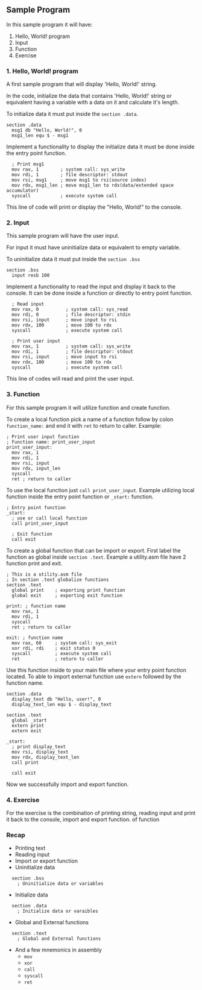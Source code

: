 ## Sample Program
In this sample program it will have:
 1. Hello, World! program
 2. Input
 3. Function
 4. Exercise

### 1. Hello, World! program
A first sample program that will display 'Hello, World!' string.

In the code, initialize the data that contains 'Hello, World!' string
or equivalent having a variable with a data on it and calculate it's length.

To initialize data it must put inside the `section .data`.
```
section .data
  msg1 db "Hello, World!", 0
  msg1_len equ $ - msg1
```

Implement a functionality to display the initialize data it must be done
inside the entry point function.
```
  ; Print msg1
  mov rax, 1        ; system call: sys_write
  mov rdi, 1        ; file descriptor: stdout
  mov rsi, msg1     ; move msg1 to rsi(source index)
  mov rdx, msg1_len ; move msg1_len to rdx(data/extended space accumulator)
  syscall           ; execute system call
```
This line of code will print or display the "Hello, World!" to the console.


### 2. Input
This sample program will have the user input.

For input it must have uninitialize data or equivalent to empty variable.

To uninitialize data it must put inside the `section .bss`
```
section .bss
  input resb 100
```

Implement a functionality to read the input and display it back to the
console. It can be done inside a function or directly to entry point
function.
```
  ; Read input
  mov rax, 0          ; system call: sys_read
  mov rdi, 0          ; file descriptor: stdin
  mov rsi, input      ; move input to rsi
  mov rdx, 100        ; move 100 to rdx
  syscall             ; execute system call

  ; Print user input
  mov rax, 1          ; system call: sys_write
  mov rdi, 1          ; file descriptor: stdout
  mov rsi, input      ; move input to rsi
  mov rdx, 100        ; move 100 to rdx
  syscall             ; execute system call
```
This line of codes will read and print the user input.

### 3. Function
For this sample program it will utilize function and create function.

To create a local function pick a name of a function follow by colon
`function_name:` and end it with `ret` to return to caller.
Example:
```
; Print user input function
; Function name: print_user_input
print_user_input:
  mov rax, 1
  mov rdi, 1
  mov rsi, input
  mov rdx, input_len
  syscall
  ret ; return to caller
```
To use the local function just `call print_user_input`.
Example utilizing local function inside the entry point function or
`_start:` function.
```
; Entry point function
_start:
  ; use or call local function
  call print_user_input

  ; Exit function
  call exit
```

To create a global function that can be import or export.
First label the function as global inside `section .text`.
Example a utility.asm file have 2 function print and exit.
```
; This is a utility.asm file
; In section .text globalize functions
section .text
  global print    ; exporting print function
  global exit     ; exporting exit function

print: ; function name
  mov rax, 1
  mov rdi, 1
  syscall
  ret ; return to caller

exit: ; function name
  mov rax, 60     ; system call: sys_exit
  xor rdi, rdi    ; exit status 0
  syscall         ; execute system call
  ret             ; return to caller
```

Use this function inside to your main file where your entry point function
located. To able to import external function use `extern` followed by the
function name.

```
section .data
  display_text db "Hello, user!", 0
  display_text_len equ $ - display_text

section .text
  global _start
  extern print
  extern exit

_start:
  ; print display_text
  mov rsi, display_text
  mov rdx, display_text_len
  call print

  call exit
```
Now we successfully import and export function.

### 4. Exercise
For the exercise is the combination of printing string, reading input and
print it back to the console, import and export function.
of function

### Recap

- Printing text
- Reading input
- Import or export function
- Uninitialize data
```
  section .bss
    ; Uninitialize data or variables
```
- Initialize data
```
  section .data
    ; Initialize data or varaibles
```
- Global and External functions
```
  section .text
    ; Global and External functions
```
- And a few mnemonics in assembly
  - `mov`
  - `xor`
  - `call`
  - `syscall`
  - `ret`


